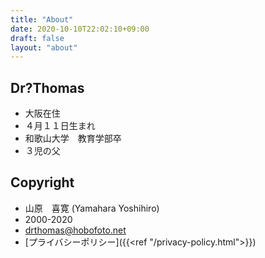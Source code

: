 ```yaml
---
title: "About"
date: 2020-10-10T22:02:10+09:00
draft: false
layout: "about"
---
```


## Dr?Thomas
- 大阪在住
- ４月１１日生まれ
- 和歌山大学　教育学部卒
- ３児の父

## Copyright
- 山原　喜寛 (Yamahara Yoshihiro)
- 2000-2020
- drthomas@hobofoto.net
- [プライバシーポリシー]({{<ref "/privacy-policy.html">}})